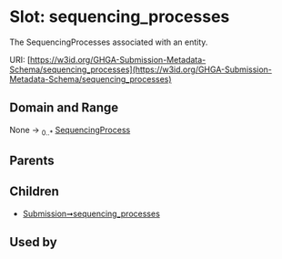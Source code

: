 
# Slot: sequencing_processes


The SequencingProcesses associated with an entity.

URI: [https://w3id.org/GHGA-Submission-Metadata-Schema/sequencing_processes](https://w3id.org/GHGA-Submission-Metadata-Schema/sequencing_processes)


## Domain and Range

None &#8594;  <sub>0..\*</sub> [SequencingProcess](SequencingProcess.md)

## Parents


## Children

 *  [Submission➞sequencing_processes](Submission_sequencing_processes.md)

## Used by

